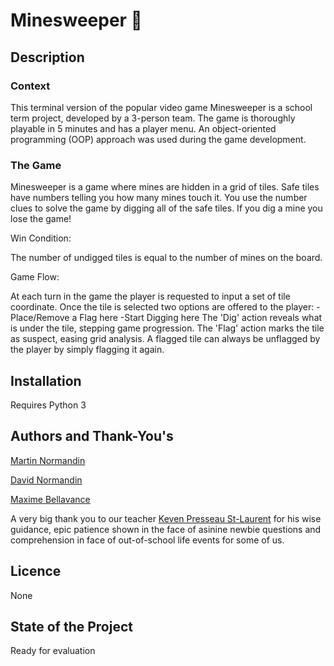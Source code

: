 # Minesweeper :triangular_flag_on_post:

## Description 

### Context
This terminal version of the popular video game Minesweeper is a school term project, developed by a 3-person team. 
The game is thoroughly playable in 5 minutes and has a player menu. An object-oriented programming (OOP) approach was used during the game development. 

### The Game
Minesweeper is a game where mines are hidden in a grid of tiles.
Safe tiles have numbers telling you how many mines touch it. You use the number clues to solve the game by digging all of the safe tiles.
If you dig a mine you lose the game!

Win Condition:

The number of undigged tiles is equal to the number of mines on the board.

Game Flow:

At each turn in the game the player is requested to input a set of tile coordinate. 
Once the tile is selected two options are offered to the player:
    -Place/Remove a Flag here
    -Start Digging here
The 'Dig' action reveals what is under the tile, stepping game progression.
The 'Flag' action marks the tile as suspect, easing grid analysis.
A flagged tile can always be unflagged by the player by simply flagging it again.


## Installation 
Requires Python 3


## Authors and Thank-You's 
[Martin Normandin](https://github.com/MartinNormandin) 

[David Normandin](https://github.com/daveonduty006) 

[Maxime Bellavance](https://github.com/Maxb416) 

A very big thank you to our teacher [Keven Presseau St-Laurent](https://github.com/kpresseau) for his wise guidance, epic patience shown in the face of asinine newbie questions and comprehension in face of out-of-school life events for some of us.


## Licence 
None


## State of the Project 
Ready for evaluation
